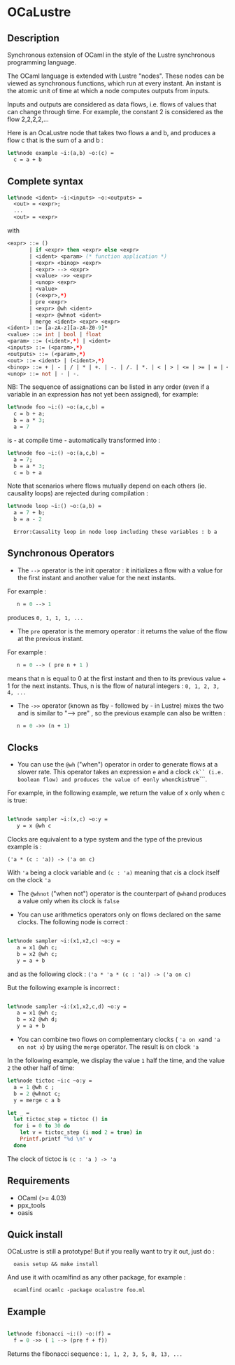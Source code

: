 # OCaLustre

## Description

Synchronous extension of OCaml in the style of the Lustre synchronous programming language.

The OCaml language is extended with Lustre "nodes". These nodes can be viewed as synchronous functions,
which run at every instant. An instant is the atomic unit of time at which a node computes outputs from inputs.

Inputs and outputs are considered as data flows, i.e. flows of values that can change through time. For example, the constant 2 is considered as the flow 2,2,2,2,...  

Here is an OcaLustre node that takes two flows a and b, and produces a flow c that is the sum of a and b :

```ocaml
let%node example ~i:(a,b) ~o:(c) =
  c = a + b
```

## Complete syntax

```ocaml
let%node <ident> ~i:<inputs> ~o:<outputs> =
  <out> = <expr>;
  ...
  <out> = <expr>

```
with
<br />
```ocaml
<expr> ::= ()
       | if <expr> then <expr> else <expr>
       | <ident> <param> (* function application *)
       | <expr> <binop> <expr>
       | <expr> --> <expr>
       | <value> ->> <expr>
       | <unop> <expr>
       | <value>
       | (<expr>,*)
       | pre <expr>
       | <expr> @wh <ident>
       | <expr> @whnot <ident>
       | merge <ident> <expr> <expr>
<ident> ::= [a-zA-z][a-zA-Z0-9]*
<value> ::= int | bool | float
<param> ::= (<ident>,*) | <ident>
<inputs> ::= (<param>,*)
<outputs> ::= (<param>,*)
<out> ::= <ident> | (<ident>,*)
<binop> ::= + | - | / | * | +. | -. | /. | *. | < | > | <= | >= | = | <>
<unop> ::= not | - | -.
```
NB: The sequence of assignations can be listed in any order (even if a variable in an expression has not yet been assigned), for example:
```ocaml
let%node foo ~i:() ~o:(a,c,b) =
  c = b + a;
  b = a * 3;
  a = 7
```

is - at compile time - automatically transformed into :

```ocaml
let%node foo ~i:() ~o:(a,c,b) =
  a = 7;
  b = a * 3;
  c = b + a
```

Note that scenarios where flows mutually depend on each others (ie. causality loops) are rejected during compilation :

```ocaml
let%node loop ~i:() ~o:(a,b) =
  a = 7 + b;
  b = a - 2
```
```
  Error:Causality loop in node loop including these variables : b a
```

## Synchronous Operators

- The ```-->``` operator is the init operator : it initializes a flow with a value for the first instant and another value for the next instants.


For example :
```ocaml
   n = 0 --> 1
```

produces `0, 1, 1, 1, ...`

- The ```pre``` operator is the memory operator : it returns the value of the flow at the previous instant.

For example :
```ocaml
   n = 0 --> ( pre n + 1 )
```
means that n is equal to 0 at the first instant and then to its previous value + 1 for the next instants. Thus, n is the flow of natural integers : `0, 1, 2, 3, 4, ...`



- The ```->>``` operator (known as fby - followed by - in Lustre) mixes the two and is similar to "--> pre" , so the previous example can also be written :

```ocaml
   n = 0 ->> (n + 1)
```

## Clocks

- You can use the ```@wh``` ("when") operator in order to generate flows at a slower rate. This operator takes an expression ```e``` and a clock ```ck`` (i.e. boolean flow) and produces the value of ```e``` only when ```ck``` is ```true```. 

For example, in the following example, we return the value of x only when c is true:

```ocaml

let%node sampler ~i:(x,c) ~o:y =
   y = x @wh c 
```

Clocks are equivalent to a type system and the type of the previous example is :

```('a * (c : 'a)) -> ('a on c)```

With ```'a``` being a clock variable and ```(c : 'a)``` meaning that ```c```is a clock itself on the clock ```'a```


- The ```@whnot``` ("when not") operator is the counterpart of ```@wh```and produces a value only when its clock is ```false```

- You can use arithmetics operators only on flows declared on the same clocks. The following node is correct : 

```ocaml

let%node sampler ~i:(x1,x2,c) ~o:y =
   a = x1 @wh c;
   b = x2 @wh c;
   y = a + b 
```

and as the following clock : ```('a * 'a * (c : 'a)) -> ('a on c) ```

But the following example is incorrect :

```ocaml

let%node sampler ~i:(x1,x2,c,d) ~o:y =
   a = x1 @wh c;
   b = x2 @wh d;
   y = a + b 
```

- You can combine two flows on complementary clocks ( ```'a on x```and ```'a on not x```) by using the ```merge``` operator. The result is on clock ```'a```

In the following example, we display the value ```1``` half the time, and the value ```2``` the other half of time:

```ocaml
let%node tictoc ~i:c ~o:y =
  a = 1 @wh c ;
  b = 2 @whnot c;
  y = merge c a b

let _ =
  let tictoc_step = tictoc () in
  for i = 0 to 30 do
    let v = tictoc_step (i mod 2 = true) in
    Printf.printf "%d \n" v
  done
```

The clock of tictoc is ```(c : 'a ) -> 'a  ```


## Requirements

- OCaml (>= 4.03)
- ppx_tools
- oasis

## Quick install

OCaLustre is still a prototype! But if you really want to try it out, just do :

```
  oasis setup && make install
```

And use it with ocamlfind as any other package, for example :
```
  ocamlfind ocamlc -package ocalustre foo.ml
```


## Example

```ocaml

let%node fibonacci ~i:() ~o:(f) =
  f = 0 ->> ( 1 --> (pre f + f))
```

Returns the fibonacci sequence : `1, 1, 2, 3, 5, 8, 13, ...`  
